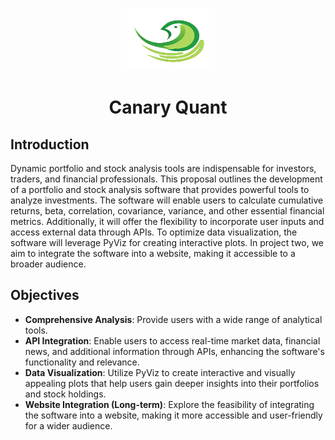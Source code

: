 <p align='center'>
<img height='100' width='150' src='https://github.com/elliotwatt/project/blob/main/logo_transparent.png'>

<h1 align='center'>
Canary Quant
</h1>

<h2>
Introduction
</h2>

Dynamic portfolio and stock analysis tools are indispensable for investors, traders, and financial professionals. This proposal outlines the development of a portfolio and stock analysis software that provides powerful tools to analyze investments. The software will enable users to calculate cumulative returns, beta, correlation, covariance, variance, and other essential financial metrics. Additionally, it will offer the flexibility to incorporate user inputs and access external data through APIs. To optimize data visualization, the software will leverage PyViz for creating interactive plots. In project two, we aim to integrate the software into a website, making it accessible to a broader audience. 

<h2>
Objectives
</h2>

- **Comprehensive Analysis**: Provide users with a wide range of analytical tools. <br>
- **API Integration**: Enable users to access real-time market data, financial news, and additional information through APIs, enhancing the software's functionality and relevance. <br>
- **Data Visualization**: Utilize PyViz to create interactive and visually appealing plots that help users gain deeper insights into their portfolios and stock holdings. <br>
- **Website Integration (Long-term)**: Explore the feasibility of integrating the software into a website, making it more accessible and user-friendly for a wider audience.<br>
